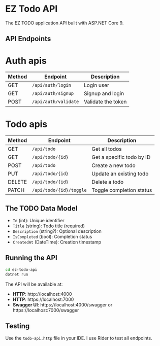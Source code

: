 # EZ Todo API

The EZ TODO application API built with ASP.NET Core 9.


## API Endpoints

# Auth apis

| Method | Endpoint                | Description               |
|--------|-------------------------|---------------------------|
| GET    | `/api/auth/login`       | Login user                |
| GET    | `/api/auth/signup`      | Signup and login          |
| POST   | `/api/auth/validate`    | Validate the token        |

# Todo apis

| Method | Endpoint                | Description               |
|--------|-------------------------|---------------------------|
| GET    | `/api/todo`             | Get all todos             |
| GET    | `/api/todo/{id}`        | Get a specific todo by ID |
| POST   | `/api/todo`             | Create a new todo         |
| PUT    | `/api/todo/{id}`        | Update an existing todo   |
| DELETE | `/api/todo/{id}`        | Delete a todo             |
| PATCH  | `/api/todo/{id}/toggle` | Toggle completion status  |

## The TODO Data Model
- `Id` (int): Unique identifier
- `Title` (string): Todo title (required)
- `Description` (string?): Optional description
- `IsCompleted` (bool): Completion status
- `CreatedAt` (DateTime): Creation timestamp

## Running the API

```bash
cd ez-todo-api
dotnet run
```

The API will be available at:
- **HTTP**: http://localhost:4000
- **HTTP**: https://localhost:7000
- **Swagger UI**: https://localhost:4000/swagger or https://localhost:7000/swagger

## Testing

Use the `todo-api.http` file in your IDE. I use Rider to test all endpoints.
